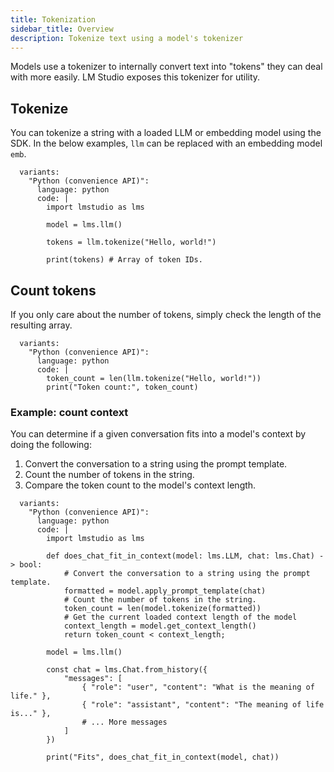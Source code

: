 ```yaml
---
title: Tokenization
sidebar_title: Overview
description: Tokenize text using a model's tokenizer
---
```


Models use a tokenizer to internally convert text into "tokens" they can deal with more easily. LM Studio exposes this tokenizer for utility.

## Tokenize

You can tokenize a string with a loaded LLM or embedding model using the SDK. In the below examples, `llm` can be replaced with an embedding model `emb`.

```lms_code_snippet
  variants:
    "Python (convenience API)":
      language: python
      code: |
        import lmstudio as lms

        model = lms.llm()

        tokens = llm.tokenize("Hello, world!")

        print(tokens) # Array of token IDs.
```

## Count tokens

If you only care about the number of tokens, simply check the length of the resulting array.

```lms_code_snippet
  variants:
    "Python (convenience API)":
      language: python
      code: |
        token_count = len(llm.tokenize("Hello, world!"))
        print("Token count:", token_count)
```

### Example: count context

You can determine if a given conversation fits into a model's context by doing the following:

1. Convert the conversation to a string using the prompt template.
2. Count the number of tokens in the string.
3. Compare the token count to the model's context length.

```lms_code_snippet
  variants:
    "Python (convenience API)":
      language: python
      code: |
        import lmstudio as lms

        def does_chat_fit_in_context(model: lms.LLM, chat: lms.Chat) -> bool:
            # Convert the conversation to a string using the prompt template.
            formatted = model.apply_prompt_template(chat)
            # Count the number of tokens in the string.
            token_count = len(model.tokenize(formatted))
            # Get the current loaded context length of the model
            context_length = model.get_context_length()
            return token_count < context_length;

        model = lms.llm()

        const chat = lms.Chat.from_history({
            "messages": [
                { "role": "user", "content": "What is the meaning of life." },
                { "role": "assistant", "content": "The meaning of life is..." },
                # ... More messages
            ]
        })

        print("Fits", does_chat_fit_in_context(model, chat))

```

<!-- ### Context length comparisons

The below examples check whether a conversation is over a LLM's context length
(replace `llm` with `emb` to check for an embedding model).

```lms_code_snippet
  variants:
    "Python (convenience API)":
      language: python
      code: |
        import { LMStudioClient, Chat } from "@lmstudio/sdk";

        const client = new LMStudioClient()
        const llm = client.llm.model()

        # To check for a string, simply tokenize
        var tokens = llm.tokenize("Hello, world!")

        # To check for a Chat, apply the prompt template first
        const chat = Chat.createEmpty().withAppended("user", "Hello, world!")
        const templatedChat = llm.applyPromptTemplate(chat)
        tokens = llm.tokenize(templatedChat)

        # If the prompt's length in tokens is less than the context length, you're good!
        const contextLength = llm.getContextLength()
        const isOkay = (tokens.length < contextLength)
``` -->
